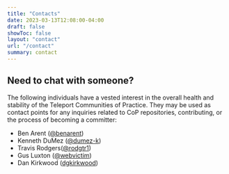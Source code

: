 ```yaml
---
title: "Contacts"
date: 2023-03-13T12:08:00-04:00
draft: false
showToc: false
layout: "contact"
url: "/contact"
summary: contact
---
```



## Need to chat with someone?

The following individuals have a vested interest in the overall health and stability of the Teleport Communities of Practice. They may be used as contact points for any inquiries related to CoP repositories, contributing, or the process of becoming a committer:

* Ben Arent ([@benarent](https://github.com/benarent))
* Kenneth DuMez ([@dumez-k](https://github.com/dumez-k))
* Travis Rodgers([@rodgtr1](https://github.com/rodgtr1))
* Gus Luxton ([@webvictim](https://github.com/webvictim))
* Dan Kirkwood ([dgkirkwood](https://github.com/dgkirkwood))